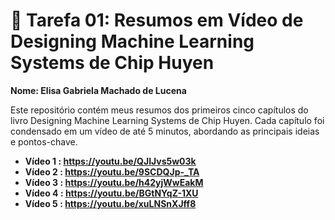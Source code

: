 # 🦤 Tarefa 01: Resumos em Vídeo de Designing Machine Learning Systems de Chip Huyen
**Nome: Elisa Gabriela Machado de Lucena**


Este repositório contém meus resumos dos primeiros cinco capítulos do livro Designing Machine Learning Systems de Chip Huyen. 
Cada capítulo foi condensado em um vídeo de até 5 minutos, abordando as principais ideias e pontos-chave.

* **Vídeo 1 : https://youtu.be/QJIJvs5w03k**
* **Vídeo 2 : https://youtu.be/9SCDQJp-_TA**
* **Vídeo 3 : https://youtu.be/h42yjWwEakM**
* **Vídeo 4 : https://youtu.be/BGtNYqZ-1XU**
* **Vídeo 5 : https://youtu.be/xuLNSnXJff8**
